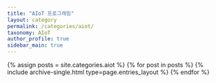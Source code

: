```yaml
---
title: "AIoT 프로그래밍"
layout: category
permalink: /categories/aiot/
taxonomy: AIoT
author_profile: true
sidebar_main: true
---
```


{% assign posts = site.categories.aiot %}
{% for post in posts %} {% include archive-single.html type=page.entries_layout %} {% endfor %}

